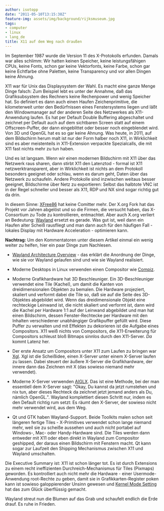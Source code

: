 ```yaml
---
author: isotopp
date: "2011-05-10T13:15:38Z"
feature-img: assets/img/background/rijksmuseum.jpg
tags:
- computer
- linux
- lang_de
title: X11 auf dem Weg nach draußen
---
```

Im September 1987 wurde die Version 11 des X-Protokolls erfunden. Damals war
alles schlimm: Wir hatten keinen Speicher, keine leistungsfähigen CPUs,
keine Fonts, schon gar keine Vektorfonts, keine Farbe, schon gar keine
Echtfarbe ohne Paletten, keine Transparency und vor allen Dingen keine
Ahnung.

X11 war für Unix das Displaysystem der Wahl. Es macht eine ganze Menge Dinge
falsch: Zum Beispiel lebt es unter der Annahme, daß das Grafiksubsystem des
Rechners keine Rechenpower und wenig Speicher hat. So definiert es dann auch
einen Haufen Zeichenprimitive, die kilometerweit unter den Bedürfnissen
eines Fenstersystems liegen und läßt den Windowmanager auf der anderen Seite
des Netzwerkes als X11-Anwendung laufen. Es hat per Default Double Buffering
abgeschaltet und zeichnet per Default auch auf dem sichtbaren Screen statt
auf einem Offscreen-Puffer, der dann eingeblittet oder besser noch
eingeblendet wird. Von 3D und OpenGL hat es so gar keine Ahnung. Was heute,
in 2011, auf dem Bildschirm herum malt ist nur der Form halber noch X11, in
Wirklichkeit sind es aber meistenteils in X11-Extension verpackte
Spezialcalls, die mit X11 fast nichts mehr zu tun haben.

Und es ist langsam. Wenn wir einen modernen Bildschirm mit X11 über das
Netzwerk raus sharen, dann stirbt X11 den Latenztod - formal ist X11
netzwerktransparent, aber in Wirklichkeit ist nichts an dem Protokoll
besonders geeignet oder schlau, wenn es darum geht, Daten über das Netzwerk
zu schaufeln. Andere Protokolle sind inzwischen weitaus besser geeignet,
Bildschirme über Netz zu exportieren: Selbst das halbtote VNC ist in der
Regel schneller und besser als X11, RDP und NX sind sogar richtig gut da
drin.

In diesem Sinne:
[XFree86](http://www.pro-linux.de/news/1/17018/xfree86-der-lebende-tote.html)
hat keine Comitter mehr. Der X.org Fork hat das Projekt vor Jahren abgelöst
und so die Firmen, die versucht haben, das X-Consortium zu Tode zu
kontrollieren, entmachtet. Aber auch X.org verliert an Bedeutung:
[Wayland](http://www.golem.de/1105/83334.html) ersetzt es gerade. Was gut
ist, weil dann ein Haufen alter Scheiß rausfliegt und man dann auch für den
häufigen Fall - lokales Display mit Hardware Acceleration - optimieren kann.

**Nachtrag:** Um den Kommentatoren unter diesem Artikel einmal ein wenig
weiter zu helfen, hier ein paar Dinge zum Nachlesen.

- [Wayland Architecture Overview](http://wayland.freedesktop.org/architecture.html) - 
  das erklärt die Anordnung der Dinge, wie sie vor Wayland gelaufen sind und
  wie sie Wayland realisiert.

- Moderne Desktops in Linux verwenden einen Compositor wie
  [Compiz](http://en.wikipedia.org/wiki/Compiz).

- Moderne Grafikhardware hat 3D Beschleuniger. Ein 3D-Beschleuniger
  verwendet eine Tile (Kachel), um damit die Kanten von dreidimensionalen
  Objekten zu bemalen. Die Hardware projeziert, skaliert und verformt dabei
  die Tile so, daß sie auf die Seite des 3D-Objektes abgebildet wird. Wenn
  das dreidimensionale Objekt eine rechteckige Leinwand ist, die nicht
  skaliert und verformt ist, dann wird die Kachel per Hardware 1:1 auf der
  Leinwand abgebildet und man hat einen Bildschirm, dessen Fenster-Rechtecke
  per Hardware mit den Inhalten verschiedener unabhängiger Grafikpuffer
  gefüllt wird. Diese Puffer zu verwalten und mit Effekten zu dekorieren ist
  die Aufgabe eines Compositors. X11 weiß nichts von Compositors, die
  X11-Erweiterung für Compositors schleust bloß Bitmaps sinnlos durch den
  X11-Server. _Da_ kommt Latenz her.

- Der erste Ansatz um Compositors unter X11 zum Laufen zu bringen war
  [Xgl](http://en.wikipedia.org/wiki/Xgl). Xgl ist die Scheißidee, einen
  X-Server unter einem X-Server laufen zu lassen. Dabei steuert der äußere
  X-Server die Grafikhardware, der innere dann das Zeichnen mit X (das
  sowieso niemand mehr verwendet).

- Moderne X-Server verwenden [AIGLX](http://en.wikipedia.org/wiki/AIGLX).
  Das ist eine Methode, bei der man essentiell dem X-Server sagt: "Okay, Du
  kannst da jetzt rumstehen und nix tun, aber dieses Rechteck da zeichnet
  jetzt jemand anders als Du, nämlich OpenGL.". Wayland komplettiert diesen
  Schritt nur, indem es den Default richtig rum setzt: Es räumt den
  X-Server, der sowieso nicht mehr verwendet wird, aus dem Weg.

- Qt und GTK haben Wayland-Support. Beide Toolkits malen schon seit längeren
  fertige Tiles - X-Primitives verwendet schon lange niemand mehr, weil sie
  zu scheiße aussehen und auch nicht portabel auf Windows-, Mac- oder
  Handy-Hardware sind. Die Tiles werden dann entweder mit X11 oder eben
  direkt in Wayland zum Compositor geshipped, der daraus einen Bildschirm
  mit Fenstern macht. Qt kann sogar zur Laufzeit den Shipping Mechanismus
  zwischen X11 und Wayland umschalten.

Die Executive Summary ist: X11 ist schon länger tot. Es ist durch Extensions
zu einem recht ineffizienten Durchreich-Mechanismus für Tiles (Pixmaps)
geworden. Es kontrolliert auch nicht mehr die Hardware - einer
Usermode-Anwendung root-Rechte zu geben, damit sie in Grafikkarten-Register
poken kann ist sowieso galoppierender Unsinn gewesen und 
[Kernel Mode Setting](http://en.wikipedia.org/wiki/Mode-setting#Linux) hat das zum Glück
überflüssig gemacht.

Wayland streut nun die Blumen auf das Grab und schaufelt endlich die Erde
drauf. Es ruhe in Frieden.
